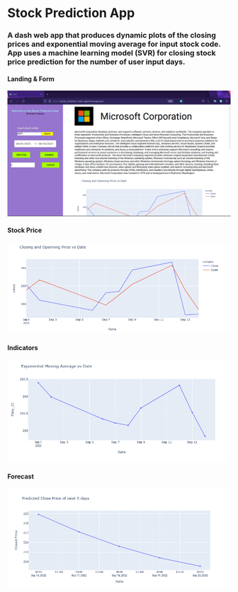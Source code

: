 # Stock Prediction App

### A dash web app that produces dynamic plots of the closing prices and exponential moving average for input stock code. App uses a machine learning model (SVR) for closing stock price prediction for the number of user input days.

#### Landing & Form
![alt text](/images/stock.png)

#### Stock Price
![alt text](/images/closing_opening_price_date.png)

#### Indicators
![alt text](/images/ema_date.png)

#### Forecast
![alt text](/images/predicted_close_price.png)
